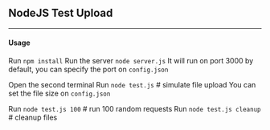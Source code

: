 ## NodeJS Test Upload

---

#### Usage

Run `npm install`
Run the server `node server.js`
It will run on port 3000 by default, you can specify the port on `config.json`

Open the second terminal
Run `node test.js` # simulate file upload
You can set the file size on `config.json`

Run `node test.js 100` # run 100 random requests
Run `node test.js cleanup` # cleanup files
